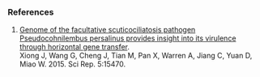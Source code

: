 ### References

1.  [Genome of the facultative scuticociliatosis pathogen
    Pseudocohnilembus persalinus provides insight into its virulence
    through horizontal gene
    transfer](http://europepmc.org/abstract/MED/26486372).\
    Xiong J, Wang G, Cheng J, Tian M, Pan X, Warren A, Jiang C, Yuan D,
    Miao W. 2015. Sci Rep. 5:15470.
